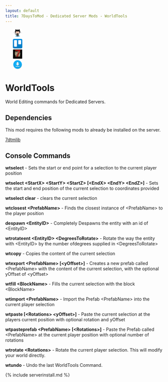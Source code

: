 ```yaml
---
layout: default
title: 7DaysToMod - Dedicated Server Mods - WorldTools
---
```

<ul style="list-style: none;">
	<li class="link-toolbar-right">
		<a href="https://github.com/7DaysToMod/worldtools" class="social-icon" target="_blank" title="View on Github">
			<img src="/images/Octocat.png" height="30">
		</a>
	</li>
	<li class="link-toolbar-right">
		<a href="https://trello.com/b/ubhbKNfD/worldtools" class="social-icon" target="_blank" title="TODO List on Trello">
			<img src="/images/trello.png" height="30">
		</a>
	</li>
	<li class="link-toolbar-right">
		<a href="http://7daystodie.com/forums/" class="social-icon" target="_blank" title="7DaysToDie.com Forum Post">
			<img src="/images/placeholder_small.png" height="30">
		</a>
	</li>
	<li class="link-toolbar-right">
		<a href="https://github.com/7DaysToMod/worldtools/releases" class="social-icon" target="_blank" title="Downloads">
			<img src="/images/download.png" height="30">
		</a>
	</li>
</ul>

# WorldTools

World Editing commands for Dedicated Servers.

## Dependencies

This mod requires the following mods to already be installed on the server.

[7dtmlib](http://7daystomod.com/mods/7dtmlib)

## Console Commands

__wtselect__ - Sets the start or end point for a selection to the current player position

__wtselect &lt;StartX&gt; &lt;StartY&gt; &lt;StartZ&gt; \[&lt;EndX&gt; &lt;EndY&gt; &lt;EndZ&gt;\]__ - Sets the start and end position of the current selection to coordinates provided

__wtselect clear__ - clears the current selection

__wtclosest &lt;PrefabName&gt;__ - Finds the closest instance of &lt;PrefabName&gt; to the player position

__despawn &lt;EntityID&gt;__ - Completely Despawns the entity with an id of &lt;EntityID&gt;

__wtrotateent &lt;EntityID&gt; &lt;DegreesToRotate&gt;__ - Rotate the way the entity with &lt;EntityID&gt; by the number ofdegrees supplied in &lt;DegreesToRotate&gt;

__wtcopy__ - Copies the content of the current selection

__wtexport &lt;PrefabName&gt; [&lt;yOffset&gt;]__ - Creates a new prefab called &lt;PrefabName&gt; with the content of the current selection, with the optional yOffset of &lt;yOffset&gt;

__wtfill &lt;BlockName&gt;__ - Fills the current selection with the block &lt;BlockName&gt;

__wtimport &lt;PrefabName&gt;__ - Import the Prefab &lt;PrefabName&gt; into the current player selection

__wtpaste [&lt;Rotations&gt; &lt;yOffset&gt;]__ - Paste the current selection at the players current position with optional rotation and yOffset

__wtpasteprefab &lt;PrefabName&gt; [&lt;Rotations&gt;]__ - Paste the Prefab called &lt;PrefabName&gt; at the current player position with optional number of rotations

__wtrotate &lt;Rotations&gt;__ - Rotate the current player selection.  This will modify your world directly.

__wtundo__ - Undo the last WorldTools Command.

{% include serverinstall.md %}